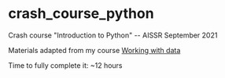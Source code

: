 # crash_course_python
Crash course "Introduction to Python" -- AISSR September 2021

Materials adapted from my course [Working with data](https://github.com/jgarciab/wwd2019)

Time to fully complete it: ~12 hours